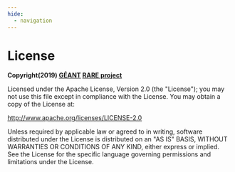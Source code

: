 ```yaml
---
hide:
  - navigation
---
```


# **License**

**Copyright(2019) [GÉANT](https://www.geant.org/) [RARE project](https://wiki.geant.org/display/RARE)**

Licensed under the Apache License, Version 2.0 (the "License");
you may not use this file except in compliance with the License.
You may obtain a copy of the License at:  

http://www.apache.org/licenses/LICENSE-2.0 

Unless required by applicable law or agreed to in writing, software
distributed under the License is distributed on an "AS IS" BASIS,
WITHOUT WARRANTIES OR CONDITIONS OF ANY KIND, either express or implied.
See the License for the specific language governing permissions and
limitations under the License.

